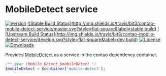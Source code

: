 MobileDetect service
====================
[![Version](http://img.shields.io/packagist/v/bit3/contao-mobile-detect-service.svg?style=flat-square)](https://packagist.org/packages/bit3/contao-mobile-detect-service)
[![Stable Build Status](http://img.shields.io/travis/bit3/contao-mobile-detect-service/master.svg?style=flat-square&label=stable build)](https://travis-ci.org/bit3/contao-mobile-detect-service)
[![Upstream Build Status](http://img.shields.io/travis/bit3/contao-mobile-detect-service/develop.svg?style=flat-square&label=dev build)](https://travis-ci.org/bit3/contao-mobile-detect-service)
[![License](http://img.shields.io/packagist/l/bit3/contao-mobile-detect-service.svg?style=flat-square)](http://spdx.org/licenses/LGPL-3.0+)
[![Downloads](http://img.shields.io/packagist/dt/bit3/contao-mobile-detect-service.svg?style=flat-square)](https://packagist.org/packages/bit3/contao-mobile-detect-service)

Provides [MobileDetect](https://github.com/serbanghita/Mobile-Detect) as a service in the contao dependency container.

```php
/** @var \Mobile_Detect $mobileDetect */
$mobileDetect = $container['mobile-detect'];
```
